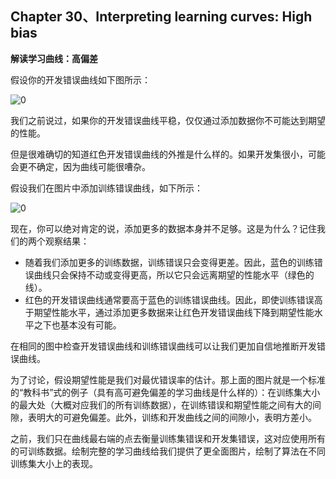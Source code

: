 ## Chapter 30、Interpreting learning curves: High bias

**解读学习曲线：高偏差**

假设你的开发错误曲线如下图所示：

![0](http://oow6unnib.bkt.clouddn.com/myl-c30-0.jpg)

我们之前说过，如果你的开发错误曲线平稳，仅仅通过添加数据你不可能达到期望的性能。

但是很难确切的知道红色开发错误曲线的外推是什么样的。如果开发集很小，可能会更不确定，因为曲线可能很嘈杂。

假设我们在图片中添加训练错误曲线，如下所示：

![0](http://oow6unnib.bkt.clouddn.com/myl-c30-1.jpg)

现在，你可以绝对肯定的说，添加更多的数据本身并不足够。这是为什么？记住我们的两个观察结果：

- 随着我们添加更多的训练数据，训练错误只会变得更差。因此，蓝色的训练错误曲线只会保持不动或变得更高，所以它只会远离期望的性能水平（绿色的线）。
- 红色的开发错误曲线通常要高于蓝色的训练错误曲线。因此，即使训练错误高于期望性能水平，通过添加更多数据来让红色开发错误曲线下降到期望性能水平之下也基本没有可能。

在相同的图中检查开发错误曲线和训练错误曲线可以让我们更加自信地推断开发错误曲线。

为了讨论，假设期望性能是我们对最优错误率的估计。那上面的图片就是一个标准的“教科书”式的例子（具有高可避免偏差的学习曲线是什么样的）：在训练集大小的最大处（大概对应我们的所有训练数据），在训练错误和期望性能之间有大的间隙，表明大的可避免偏差。此外，训练和开发曲线之间的间隙小，表明方差小。

之前，我们只在曲线最右端的点去衡量训练集错误和开发集错误，这对应使用所有的可训练数据。绘制完整的学习曲线给我们提供了更全面图片，绘制了算法在不同训练集大小上的表现。